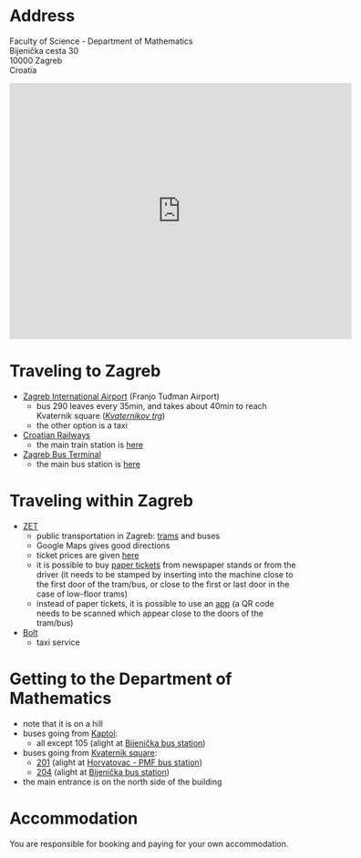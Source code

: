 <!--
.. title: Venue
.. slug: venue
.. type: text
.. pagekind: front_page
-->

# Address

Faculty of Science - Department of Mathematics<br>
Bijenička cesta 30<br>
10000 Zagreb<br>
Croatia

<iframe
src="https://www.google.com/maps/embed?pb=!1m18!1m12!1m3!1d11121.207697250426!2d15.993009618972039!3d45.825237277344286!2m3!1f0!2f0!3f0!3m2!1i1024!2i768!4f13.1!3m3!1m2!1s0x4765d70eb94a8233%3A0x19534949a4612a83!2sFaculty%20of%20Science%20-%20Department%20of%20Mathematics!5e0!3m2!1sen!2shr!4v1748589574176!5m2!1sen!2shr"
width="600" height="450" style="border:0;" allowfullscreen="" loading="lazy"
referrerpolicy="no-referrer-when-downgrade"></iframe>

# Traveling to Zagreb

- [Zagreb International Airport](https://zagreb-airport.hr/en)
  (Franjo Tuđman Airport)
    - bus 290 leaves every 35min,
      and takes about 40min to reach Kvaternik square
      ([_Kvaternikov trg_](https://maps.app.goo.gl/MA9YzPNYYmcYTCph9))
    - the other option is a taxi
- [Croatian Railways](https://www.hzpp.hr/en)
    - the main train station is
      [here](https://maps.app.goo.gl/qHAiDvHFRd7f6Eaj6)
- [Zagreb Bus Terminal](https://www.akz.hr/en)
    - the main bus station is [here](https://maps.app.goo.gl/CFuW9JGJrN7c2jcT7)

# Traveling within Zagreb

- [ZET](https://www.zet.hr/en)
    - public transportation in Zagreb:
      [trams](https://en.wikipedia.org/wiki/Trams_in_Zagreb) and buses
    - Google Maps gives good directions
    - ticket prices are given
      [here](https://www.zet.hr/tickets-and-fares/fares/605)
    - it is possible to buy
      [paper tickets](https://www.zet.hr/tickets-and-fares/paper-tickets/603)
      from newspaper stands or from the driver
      (it needs to be stamped by inserting into the machine close to the first
      door of the tram/bus, or close to the first or last door in the case of
      low-floor trams)
    - instead of paper tickets, it is possible to use an
      [app](https://www.zet.hr/tickets-and-fares/moj-zet-app/8111)
      (a QR code needs to be scanned which appear close to the doors of the
      tram/bus)
- [Bolt](https://bolt.eu/en/)
    - taxi service

# Getting to the Department of Mathematics

- note that it is on a hill
- buses going from [Kaptol](https://maps.app.goo.gl/UYdw4wvG4utGwWLAA):
    - all except 105 (alight at
      [Bijenička bus station](https://maps.app.goo.gl/DMXiGu7KNAyoP5TS9))
- buses going from [Kvaternik square](https://maps.app.goo.gl/MA9YzPNYYmcYTCph9):
    - [201](https://maps.app.goo.gl/YMFsQFHW2mknrHNu6) (alight at
      [Horvatovac - PMF bus station](https://maps.app.goo.gl/Qr2mQeqoaQoGToZj6))
    - [204](https://maps.app.goo.gl/VCDskxPY2cACN5kCA) (alight at
      [Bijenička bus station](https://maps.app.goo.gl/5LoABqAGGsjqse8R6))
- the main entrance is on the north side of the building

# Accommodation

You are responsible for booking and paying for your own accommodation.
